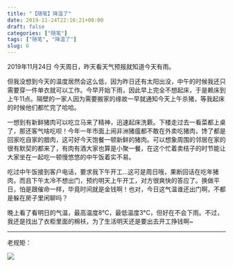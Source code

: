 ```yaml
---
title: "【随笔】降温了"
date: 2019-11-24T22:16:21+08:00
draft: false
categories: ["随笔"]
tags: ["随笔", "降温了"]
slug: 6
---
```


2019年11月24日 今天周日，昨天看天气预报就知道今天有雨。

但我没想到今天的温度居然会这么低，因为昨日还有太阳出没，中午的时候我还只需要穿一件单衣就可以工作。今早开始下雨，因此早上完全不想起床，于是赖床到上午11点。隔壁的一家人因为需要搬家的缘故一早就通知今天上午杀猪，等我起床的时候他们都忙完了哈哈。

一想到有新鲜猪肉可以吃立马来了精神，迅速起床洗簌。下楼走过去一看菜都上桌了，那还客气啥吃呗！今年一年市面上闹非洲猪瘟都不敢在外卖吃猪肉，馋了都是回家吃自家的腊肉，这可好今天饱餐一顿新鲜的猪肉。可以想象周围的邻居在家的很有默契的都来了，有肉有酒大家也算是小聚一餐，在这个忙着卖桔子的时节能让大家坐在一起吃一顿慢悠悠的中午饭着实不易。

吃过中午饭接到客户电话，要求我下午开工...这可是周日哦，果断回话在吃年猪肉，而且下午太冷不想出门，预约明天上午开工，对方很爽快的答应了。换做平日，怕是跟催命一样，毕竟时间就是金钱啊！也对，今日这气温谁还出门啊，不都是躲在房子里闲聊吗？

晚上看了看明日的气温，最高温度8°C，最低温度3°C，但好在不会下雨。不过，我还是找出了衣柜里面的棉袄，为了生活明天还是要出去开工挣钱啊~

---

老规矩：

![](https://img.dtz9.com/imgs/2019/11/2ebeb83f3e04da80.jpg)